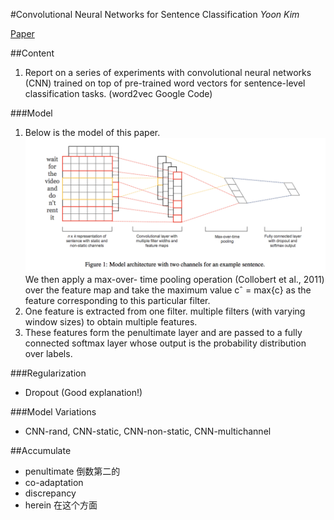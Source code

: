 #Convolutional Neural Networks for Sentence Classification
*Yoon Kim* 

[Paper]( https://arxiv.org/pdf/1408.5882v2.pdf)

##Content
1. Report on a series of experiments with convolutional neural networks (CNN) trained on top of pre-trained word vectors for sentence-level classification tasks. (word2vec Google Code)

###Model
1. Below is the model of this paper.![The model of this paper](./img/01CNN.png "CNN Model") We then apply a max-over- time pooling operation (Collobert et al., 2011) over the feature map and take the maximum value cˆ = max{c} as the feature corresponding to this particular filter. 
2. One feature is extracted from one filter. multiple filters (with varying window sizes) to obtain multiple features.
3. These features form the penultimate layer and are passed to a fully connected softmax layer whose output is the probability distribution over labels.

###Regularization
+ Dropout (Good explanation!)

###Model Variations
+ CNN-rand, CNN-static, CNN-non-static, CNN-multichannel

##Accumulate

* penultimate 倒数第二的
* co-adaptation
* discrepancy
* herein 在这个方面